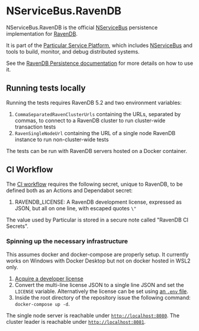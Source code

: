 # NServiceBus.RavenDB

NServiceBus.RavenDB is the official [NServiceBus](https://github.com/Particular/NServiceBus) persistence implementation for [RavenDB](https://ravendb.net/).

It is part of the [Particular Service Platform](https://particular.net/service-platform), which includes [NServiceBus](https://particular.net/nservicebus) and tools to build, monitor, and debug distributed systems.

See the [RavenDB Persistence documentation](http://docs.particular.net/nservicebus/ravendb/) for more details on how to use it.

## Running tests locally

Running the tests requires RavenDB 5.2 and two environment variables: 

1. `CommaSeparatedRavenClusterUrls` containing the URLs, separated by commas, to connect to a RavenDB cluster to run cluster-wide transaction tests
1. `RavenSingleNodeUrl` containing the URL of a single node RavenDB instance to run non-cluster-wide tests

The tests can be run with RavenDB servers hosted on a Docker container.

## CI Workflow

The [CI workflow](/.github/workflows/ci.yml) requires the following secret, unique to RavenDB, to be defined both as an Actions and Dependabot secret:

1. RAVENDB_LICENSE: A RavenDB development license, expressed as JSON, but all on one line, with escaped quotes `\"`

The value used by Particular is stored in a secure note called "RavenDB CI Secrets".

### Spinning up the necessary infrastructure

This assumes docker and docker-compose are properly setup. It currently works on Windows with Docker Desktop but not on docker hosted in WSL2 only.

1. [Acquire a developer license](https://ravendb.net/license/request/dev)
1. Convert the multi-line license JSON to a single line JSON and set the `LICENSE` variable. Alternatively the license can be set using [an `.env` file](https://docs.docker.com/compose/environment-variables/).
1. Inside the root directory of the repository issue the following command: `docker-compose up -d`.

The single node server is reachable under [`http://localhost:8080`](http://localhost:8080). The cluster leader is reachable under [`http://localhost:8081`](http://localhost:8081).
